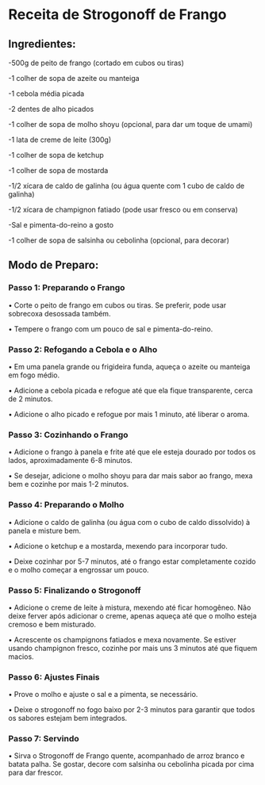 # Receita de Strogonoff de Frango

## Ingredientes:

-500g de peito de frango (cortado em cubos ou tiras)

-1 colher de sopa de azeite ou manteiga

-1 cebola média picada

-2 dentes de alho picados

-1 colher de sopa de molho shoyu (opcional, para dar um toque de umami)

-1 lata de creme de leite (300g)

-1 colher de sopa de ketchup

-1 colher de sopa de mostarda

-1/2 xícara de caldo de galinha (ou água quente com 1 cubo de caldo de galinha)

-1/2 xícara de champignon fatiado (pode usar fresco ou em conserva)

-Sal e pimenta-do-reino a gosto

-1 colher de sopa de salsinha ou cebolinha (opcional, para decorar)

## Modo de Preparo:
### Passo 1: Preparando o Frango

• Corte o peito de frango em cubos ou tiras. Se preferir, pode usar sobrecoxa desossada também.

• Tempere o frango com um pouco de sal e pimenta-do-reino.

### Passo 2: Refogando a Cebola e o Alho

• Em uma panela grande ou frigideira funda, aqueça o azeite ou manteiga em fogo médio.

• Adicione a cebola picada e refogue até que ela fique transparente, cerca de 2 minutos.

• Adicione o alho picado e refogue por mais 1 minuto, até liberar o aroma.

### Passo 3: Cozinhando o Frango

• Adicione o frango à panela e frite até que ele esteja dourado por todos os lados, aproximadamente 6-8 minutos.

• Se desejar, adicione o molho shoyu para dar mais sabor ao frango, mexa bem e cozinhe por mais 1-2 minutos.

### Passo 4: Preparando o Molho

• Adicione o caldo de galinha (ou água com o cubo de caldo dissolvido) à panela e misture bem.

• Adicione o ketchup e a mostarda, mexendo para incorporar tudo.

• Deixe cozinhar por 5-7 minutos, até o frango estar completamente cozido e o molho começar a engrossar um pouco.

### Passo 5: Finalizando o Strogonoff

• Adicione o creme de leite à mistura, mexendo até ficar homogêneo. Não deixe ferver após adicionar o creme, apenas aqueça até que o molho esteja cremoso e bem misturado.

• Acrescente os champignons fatiados e mexa novamente. Se estiver usando champignon fresco, cozinhe por mais uns 3 minutos até que fiquem macios.

### Passo 6: Ajustes Finais

• Prove o molho e ajuste o sal e a pimenta, se necessário.

• Deixe o strogonoff no fogo baixo por 2-3 minutos para garantir que todos os sabores estejam bem integrados.

### Passo 7: Servindo

• Sirva o Strogonoff de Frango quente, acompanhado de arroz branco e batata palha. Se gostar, decore com salsinha ou cebolinha picada por cima para dar frescor.